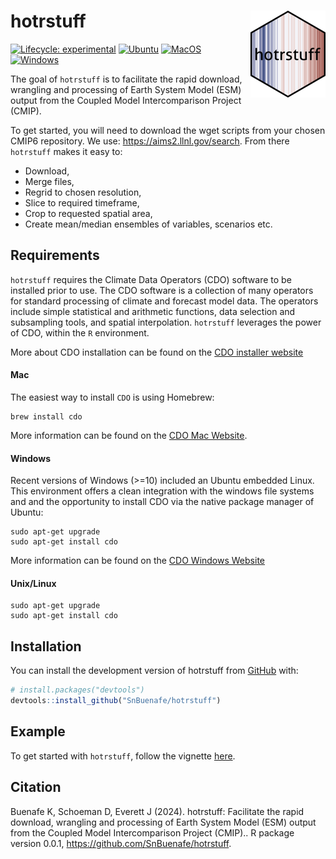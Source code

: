 
<!-- README.md is generated from README.Rmd. Please edit that file -->

# hotrstuff <img src="man/figures/logo.png" align="right" height="139"/>

<!-- badges: start -->

[![Lifecycle:
experimental](https://img.shields.io/badge/lifecycle-experimental-orange.svg)](https://lifecycle.r-lib.org/articles/stages.html#experimental)
[![Ubuntu](https://github.com/SnBuenafe/hotrstuff/actions/workflows/Ubuntu.yaml/badge.svg)](https://github.com/SnBuenafe/hotrstuff/actions/workflows/Ubuntu.yaml)
[![MacOS](https://github.com/SnBuenafe/hotrstuff/actions/workflows/MacOS.yaml/badge.svg)](https://github.com/SnBuenafe/hotrstuff/actions/workflows/MacOS.yaml)
[![Windows](https://github.com/SnBuenafe/hotrstuff/actions/workflows/Windows.yaml/badge.svg)](https://github.com/SnBuenafe/hotrstuff/actions/workflows/Windows.yaml)

<!--[![Codecov test coverage](https://github.com/SnBuenafe/hotrstuff/actions/workflows/test-coverage.yaml/badge.svg)](https://github.com/SnBuenafe/hotrstuff/actions/workflows/test-coverage.yaml) -->
<!-- badges: end -->

The goal of `hotrstuff` is to facilitate the rapid download, wrangling
and processing of Earth System Model (ESM) output from the Coupled Model
Intercomparison Project (CMIP).

To get started, you will need to download the wget scripts from your
chosen CMIP6 repository. We use: <https://aims2.llnl.gov/search>. From
there `hotrstuff` makes it easy to:

- Download,  
- Merge files,  
- Regrid to chosen resolution,  
- Slice to required timeframe,  
- Crop to requested spatial area,  
- Create mean/median ensembles of variables, scenarios etc.

## Requirements

`hotrstuff` requires the Climate Data Operators (CDO) software to be
installed prior to use. The CDO software is a collection of many
operators for standard processing of climate and forecast model data.
The operators include simple statistical and arithmetic functions, data
selection and subsampling tools, and spatial interpolation. `hotrstuff`
leverages the power of CDO, within the `R` environment.

More about CDO installation can be found on the [CDO installer
website](https://code.mpimet.mpg.de/projects/cdo/wiki#Installation-and-Supported-Platforms)

#### Mac

The easiest way to install `CDO` is using Homebrew:

    brew install cdo

More information can be found on the [CDO Mac
Website](https://code.mpimet.mpg.de/projects/cdo/wiki/MacOS_Platform).

#### Windows

Recent versions of Windows (\>=10) included an Ubuntu embedded Linux.
This environment offers a clean integration with the windows file
systems and and the opportunity to install CDO via the native package
manager of Ubuntu:

    sudo apt-get upgrade
    sudo apt-get install cdo

More information can be found on the [CDO Windows
Website](https://code.mpimet.mpg.de/projects/cdo/wiki/Win32)

#### Unix/Linux

    sudo apt-get upgrade
    sudo apt-get install cdo

## Installation

You can install the development version of hotrstuff from
[GitHub](https://github.com/) with:

``` r
# install.packages("devtools")
devtools::install_github("SnBuenafe/hotrstuff")
```

## Example

To get started with `hotrstuff`, follow the vignette
[here](https://snbuenafe.github.io/hotrstuff/articles/hotrstuff.html).

## Citation

Buenafe K, Schoeman D, Everett J (2024). hotrstuff: Facilitate the rapid
download, wrangling and processing of Earth System Model (ESM) output
from the Coupled Model Intercomparison Project (CMIP).. R package
version 0.0.1, <https://github.com/SnBuenafe/hotrstuff>.
